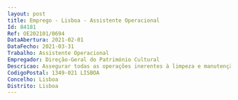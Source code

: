 ```yaml
--- 
layout: post
title: Emprego - Lisboa - Assistente Operacional
Id: 84181
Ref: OE202101/0694
DataAbertura: 2021-02-01
DataFecho: 2021-03-31
Trabalho: Assistente Operacional
Empregador: Direção-Geral do Património Cultural
Descricao: Assegurar todas as operações inerentes à limpeza e manutenção dos espaços verdes, cultivo e tratamento de plantas e relvados, com recurso a ferramentas, maquinaria e equipamentos necessários, responsabilizando se pela sua correta utilização.
CodigoPostal: 1349-021 LISBOA
Concelho: Lisboa
Distrito: Lisboa
--- 
```

